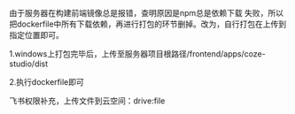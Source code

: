由于服务器在构建前端镜像总是报错，查明原因是npm总是依赖下载 失败，所以把dockerfile中所有下载依赖，再进行打包的环节删掉。改为，自行打包在上传到指定位置即可。

1.windows上打包完毕后，上传至服务器项目根路径/frontend/apps/coze-studio/dist

2.执行dockerfile即可

飞书权限补充，上传文件到云空间：drive:file
